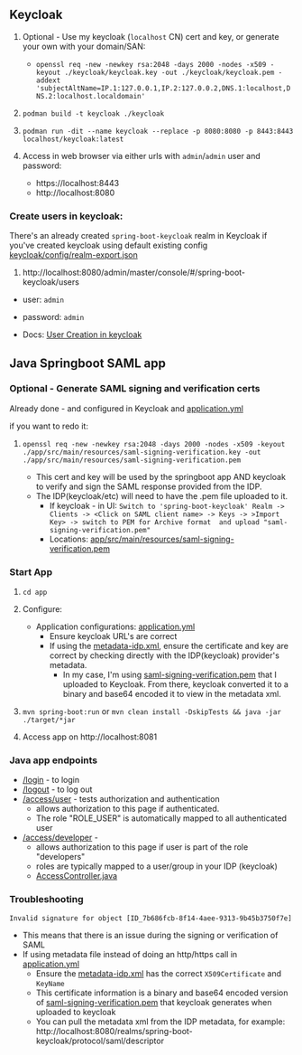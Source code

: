 ## Keycloak

1. Optional - Use my keycloak (`localhost` CN) cert and key, or generate your own with your domain/SAN:
   - `openssl req -new -newkey rsa:2048 -days 2000 -nodes -x509 -keyout ./keycloak/keycloak.key -out ./keycloak/keycloak.pem -addext 'subjectAltName=IP.1:127.0.0.1,IP.2:127.0.0.2,DNS.1:localhost,DNS.2:localhost.localdomain'`
  
2. `podman build -t keycloak ./keycloak`

3. `podman run -dit --name keycloak --replace -p 8080:8080 -p 8443:8443 localhost/keycloak:latest`

4. Access in web browser via either urls with `admin`/`admin` user and password:
   - https://localhost:8443
   - http://localhost:8080

### Create users in keycloak:

There's an already created `spring-boot-keycloak` realm in Keycloak if you've created keycloak using default existing config [keycloak/config/realm-export.json](keycloak/config/realm-export.json)

1. http://localhost:8080/admin/master/console/#/spring-boot-keycloak/users

- user: `admin`
- password: `admin`

- Docs: [User Creation in keycloak](https://www.keycloak.org/docs/latest/server_admin/index.html#assembly-managing-users_server_administration_guide)


## Java Springboot SAML app

### Optional - Generate SAML signing and verification certs
 
Already done - and configured in Keycloak and [application.yml](app/src/main/resources/application.yml)

if you want to redo it:

1. `openssl req -new -newkey rsa:2048 -days 2000 -nodes -x509 -keyout ./app/src/main/resources/saml-signing-verification.key -out ./app/src/main/resources/saml-signing-verification.pem`

   - This cert and key will be used by the springboot app AND keycloak to verify and sign the SAML response provided from the IDP.
   - The IDP(keycloak/etc) will need to have the .pem file uploaded to it.
     - If keycloak - in UI: `Switch to 'spring-boot-keycloak' Realm -> Clients -> <Click on SAML client name> -> Keys -> >Import Key> -> switch to PEM for Archive format  and upload "saml-signing-verification.pem"`
     - Locations: [app/src/main/resources/saml-signing-verification.pem](app/src/main/resources/saml-signing-verification.pem)



### Start App

1. `cd app`

2. Configure:
   - Application configurations: [application.yml](app/target/classes/application.yml)
     - Ensure keycloak URL's are correct
     - If using the [metadata-idp.xml](app/src/main/resources/metadata/metadata-idp.xml), ensure the certificate and key are correct by checking directly with the IDP(keycloak) provider's metadata.
       - In my case, I'm using [saml-signing-verification.pem](app/src/main/resources/saml-signing-verification.pem) that I uploaded to Keycloak. From there, keycloak converted it to a binary and base64 encoded it to view in the metadata xml.


3. `mvn spring-boot:run` or `mvn clean install -DskipTests && java -jar ./target/*jar`

4. Access app on http://localhost:8081


### Java app endpoints

- [/login](http://localhost:8081/login) - to login
- [/logout](http://localhost:8081/logout) - to log out
- [/access/user](http://localhost:8081/access/user) - tests authorization and authentication
    - allows authorization to this page if authenticated. 
    - The role "ROLE_USER" is automatically mapped to all authenticated user
- [/access/developer](http://localhost:8081/access/developer) - 
    - allows authorization to this page if user is part of the role "developers"
    - roles are typically mapped to a user/group in your IDP (keycloak)
    - [AccessController.java](app/src/main/java/AccessController.java)


### Troubleshooting

`Invalid signature for object [ID_7b686fcb-8f14-4aee-9313-9b45b3750f7e]`
 - This means that there is an issue during the signing or verification of SAML
 - If using metadata file instead of doing an http/https call in [application.yml](app/src/main/resources/application.yml)
   -  Ensure the [metadata-idp.xml](app/src/main/resources/metadata/metadata-idp.xml) has the correct `X509Certificate` and `KeyName`
   -  This certificate information is a binary and base64 encoded version of [saml-signing-verification.pem](app/src/main/resources/saml-signing-verification.pem) that keycloak generates when uploaded to keycloak
   -  You can pull the metadata xml from the IDP metadata, for example: http://localhost:8080/realms/spring-boot-keycloak/protocol/saml/descriptor